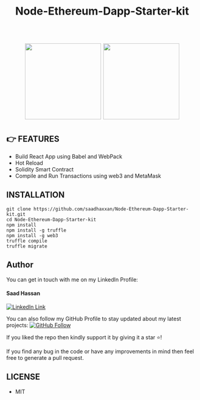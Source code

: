 <div align="center">
	<h1>Node-Ethereum-Dapp-Starter-kit<br><br><br>
	<img src="https://miro.medium.com/max/4000/0*yqbRInqX0ZRUlVS0" height="200px" width="200px">
	<img src="https://upload.wikimedia.org/wikipedia/commons/thumb/a/a7/React-icon.svg/1200px-React-icon.svg.png" height="200px">
	</h1>
</div>

## 👉 FEATURES

- Build React App using Babel and WebPack
- Hot Reload
- Solidity Smart Contract
- Compile and Run Transactions using web3 and MetaMask

##  INSTALLATION

```
git clone https://github.com/saadhaxxan/Node-Ethereum-Dapp-Starter-kit.git
cd Node-Ethereum-Dapp-Starter-kit
npm install
npm install -g truffle
npm install -g web3
truffle compile
truffle migrate
```


## Author
You can get in touch with me on my LinkedIn Profile:

#### Saad Hassan
[![LinkedIn Link](https://img.shields.io/badge/Connect-saadhaxxan-blue.svg?logo=linkedin&longCache=true&style=social&label=Connect
)](https://www.linkedin.com/in/saadhaxxan)

You can also follow my GitHub Profile to stay updated about my latest projects: [![GitHub Follow](https://img.shields.io/badge/Connect-saadhaxxan-blue.svg?logo=Github&longCache=true&style=social&label=Follow)](https://github.com/saadhaxxan)

If you liked the repo then kindly support it by giving it a star ⭐!

If you find any bug in the code or have any improvements in mind then feel free to generate a pull request.

## LICENSE
- MIT
